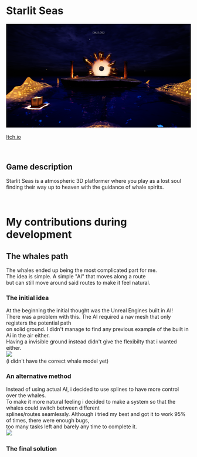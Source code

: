 # Starlit Seas
<img src="Images/StarlitSeas1.png" width = 800 />

 [Itch.io](https://yrgo-game-creator.itch.io/starlit-seas)

<br/>

## Game description
Starlit Seas is a atmospheric 3D platformer where you play as a lost soul finding their way up to heaven with the guidance of whale spirits.

<br/>

# My contributions during development

## The whales path
The whales ended up being the most complicated part for me.
<br/> 
The idea is simple. A simple "AI" that moves along a route 
<br/> 
but can still move around said routes to make it feel natural.
<br/> 

### The initial idea
At the beginning the initial thought was the Unreal Engines built in AI!
<br/> 
There was a problem with this. The AI required a nav mesh that only registers the potential path
<br/> 
on solid ground. I didn't manage to find any previous example of the built in Ai in the air either.
<br/> 
Having a invisible ground instead didn't give the flexibilty that i wanted either.
<br/>
<img src="Images/AI.gif" />
<br/> 
(i didn't have the correct whale model yet)

### An alternative method
Instead of using actual AI, i decided to use splines to have more control over the whales.
<br/> 
To make it more natural feeling i decided to make a system so that the whales could switch between different
<br/> 
splines/routes seamlessly. Although i tried my best and got it to work 95% of times, there were enough bugs, 
<br/> 
too many tasks left and barely any time to complete it.
<br/>
<img src="Images/AI.gif" />
<br/> 

### The final solution
